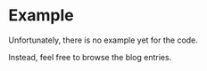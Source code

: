 # Example

Unfortunately, there is no example yet for the code.

Instead, feel free to browse the blog entries.

